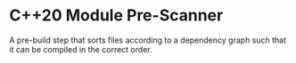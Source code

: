 # C++20 Module Pre-Scanner

A pre-build step that sorts files according to a dependency graph such that it can be compiled in the correct order.
